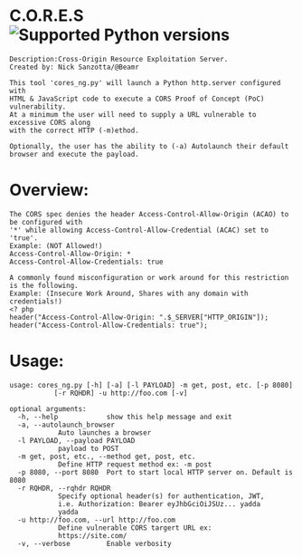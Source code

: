 # C.O.R.E.S ![Supported Python versions](https://img.shields.io/badge/python-3.6-blue.svg)
    Description:Cross-Origin Resource Exploitation Server.
    Created by: Nick Sanzotta/@Beamr
    
    This tool 'cores_ng.py' will launch a Python http.server configured with 
    HTML & JavaScript code to execute a CORS Proof of Concept (PoC) vulnerability.
    At a minimum the user will need to supply a URL vulnerable to excessive CORS along 
    with the correct HTTP (-m)ethod.
    
    Optionally, the user has the ability to (-a) Autolaunch their default browser and execute the payload.
	
# Overview:
    The CORS spec denies the header Access-Control-Allow-Origin (ACAO) to be configured with 
    '*' while allowing Access-Control-Allow-Credential (ACAC) set to 'true'.
    Example: (NOT Allowed!)
	Access-Control-Allow-Origin: *
	Access-Control-Allow-Credentials: true
	
    A commonly found misconfiguration or work around for this restriction is the following.
    Example: (Insecure Work Around, Shares with any domain with credentials!)
	<? php 
	header("Access-Control-Allow-Origin: ".$_SERVER["HTTP_ORIGIN"]);
	header("Access-Control-Allow-Credentials: true");

	
# Usage:
	usage: cores_ng.py [-h] [-a] [-l PAYLOAD] -m get, post, etc. [-p 8080]
			   [-r RQHDR] -u http://foo.com [-v]

	optional arguments:
	  -h, --help            show this help message and exit
	  -a, --autolaunch_browser
				Auto launches a browser
	  -l PAYLOAD, --payload PAYLOAD
				payload to POST
	  -m get, post, etc., --method get, post, etc.
				Define HTTP request method ex: -m post
	  -p 8080, --port 8080  Port to start local HTTP server on. Default is 8080
	  -r RQHDR, --rqhdr RQHDR
				Specify optional header(s) for authentication, JWT,
				i.e. Authorization: Bearer eyJhbGciOiJSUz... yadda
				yadda
	  -u http://foo.com, --url http://foo.com
				Define vulnerable CORS targert URL ex:
				https://site.com/
	  -v, --verbose         Enable verbosity
